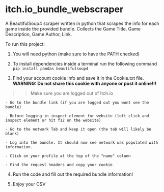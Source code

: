 # itch.io_bundle_webscraper

A BeautifulSoup4 scraper written in python that scrapes the info for each game inside the provided bundle. 
Collects the Game Title, Game Description, Game Author, Link.

To run this project:

1. You will need python (make sure to have the PATH checked) 

2. To install dependencies inside a terminal run the following command  
    `pip install pandas beautifulsoup4`


3. Find your account cookie info and save it in the Cookie.txt file. **WARNING: Do not share this cookie with anyone or post it online!!!**
>>   Make sure you are logged out of Itch.io

    - Go to the bundle link (if you are logged out you wont see the bundle)

    - Before logging in inspect element for website (left click and inspect element or hit f12 on the website)

    - Go to the network Tab and keep it open (the tab will likely be blank)

    - Log into the bundle. It should now see network was populated with information. 

    - Click on your profile at the top of the "name" column 

    - Find the request headers and copy your cookie

4. Run the code and fill out the required bundle information! 

5. Enjoy your CSV
